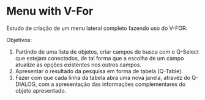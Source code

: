 # Menu with V-For

Estudo de criação de um menu lateral completo fazendo uso do V-FOR.

Objetivos:
<ol>
  <li>Partindo de uma lista de objetos, criar campos de busca com o Q-Select que estejam conectados, de tal forma que a escolha de um campo atualize as opções existentes nos outros campos.</li>
  <li>Apresentar o resultado da pesquisa em forma de tabela (Q-Table).</li>
  <li>Fazer com que cada linha da tabela abra uma nova janela, atravéz do Q-DIALOG, com a apresentação das informações complementares do objeto apresentado.</li>
</ol>